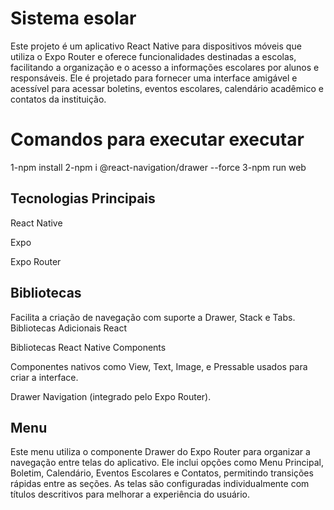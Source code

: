 # Sistema esolar

Este projeto é um aplicativo React Native para dispositivos móveis que utiliza o Expo Router e oferece funcionalidades destinadas a escolas, facilitando a organização e o acesso a informações escolares por alunos e responsáveis. Ele é projetado para fornecer uma interface amigável e acessível para acessar boletins, eventos escolares, calendário acadêmico e contatos da instituição.

# Comandos para executar executar 
1-npm install 
2-npm i @react-navigation/drawer --force
3-npm run web

## Tecnologias Principais
React Native
 
Expo

Expo Router

## Bibliotecas
Facilita a criação de navegação com suporte a Drawer, Stack e Tabs.
Bibliotecas Adicionais
React

Bibliotecas
React Native Components

Componentes nativos como View, Text, Image, e Pressable usados para criar a interface.

Drawer Navigation (integrado pelo Expo Router).

## Menu
Este menu utiliza o componente Drawer do Expo Router para organizar a navegação entre telas do aplicativo. Ele inclui opções como Menu Principal, Boletim, Calendário, Eventos Escolares e Contatos, permitindo transições rápidas entre as seções. As telas são configuradas individualmente com títulos descritivos para melhorar a experiência do usuário.


